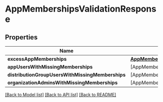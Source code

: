 # AppMembershipsValidationResponse

## Properties
Name | Type | Description | Notes
------------ | ------------- | ------------- | -------------
**excessAppMemberships** | [**AppMembershipsValidationResponseExcessAppMemberships**](AppMembershipsValidationResponseExcessAppMemberships.md) |  | [optional] 
**appUsersWithMissingMemberships** | [AppMembershipsValidationResponseAppUsersWithMissingMemberships] |  | [optional] 
**distributionGroupUsersWithMissingMemberships** | [AppMembershipsValidationResponseDistributionGroupUsersWithMissingMemberships] |  | [optional] 
**organizationAdminsWithMissingMemberships** | [AppMembershipsValidationResponseOrganizationAdminsWithMissingMemberships] |  | [optional] 

[[Back to Model list]](../README.md#documentation-for-models) [[Back to API list]](../README.md#documentation-for-api-endpoints) [[Back to README]](../README.md)


